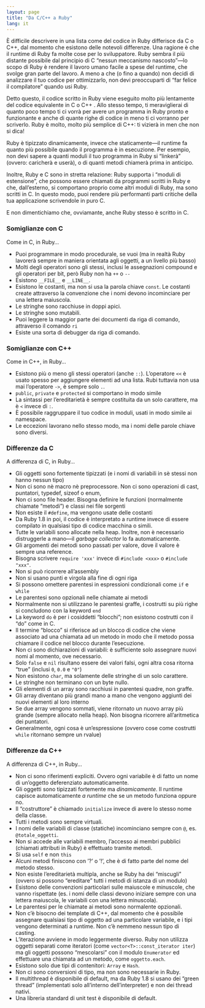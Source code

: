 ```yaml
---
layout: page
title: "Da C/C++ a Ruby"
lang: it
---
```


È difficile descrivere in una lista come del codice in Ruby differisce
da C o C++, dal momento che esistono delle notevoli differenze. Una
ragione è che il runtime di Ruby fa molte cose per lo sviluppatore. Ruby
sembra il più distante possibile dal principio di C “nessun meccanismo
nascosto”—lo scopo di Ruby è rendere il lavoro umano facile a spese del
runtime, che svolge gran parte del lavoro. A meno a che (o fino a
quando) non decidi di analizzare il tuo codice per ottimizzarlo, non
devi preoccuparti di “far felice il compilatore” quando usi Ruby.

Detto questo, il codice scritto in Ruby viene eseguito molto più
lentamente del codice equivalente in C o C++ . Allo stesso tempo, ti
meraviglierai di quanto poco tempo ti ci vorrà per avere un programma in
Ruby pronto e funzionante e anche di quante righe di codice in meno ti
ci vorranno per scriverlo. Ruby è molto, molto più semplice di C++: ti
vizierà in men che non si dica!

Ruby è tipizzato dinamicamente, invece che staticamente—il runtime fa
quanto più possibile quando il programma è in esecuzione. Per esempio,
non devi sapere a quanti moduli il tuo programma in Ruby si “linkerà”
(ovvero: caricherà e userà), o di quanti metodi chiamerà prima in
anticipo.

Inoltre, Ruby e C sono in stretta relazione: Ruby supporta i “moduli di
estensione”, che possono essere chiamati da programmi scritti in Ruby e
che, dall’esterno, si comportano proprio come altri moduli di Ruby, ma
sono scritti in C. In questo modo, puoi rendere più performanti parti
critiche della tua applicazione scrivendole in puro C.

E non dimentichiamo che, ovviamante, anche Ruby stesso è scritto in C.

### Somiglianze con C

Come in C, in Ruby…

* Puoi programmare in modo procedurale, se vuoi (ma in realtà Ruby
  lavorerà sempre in maniera orientata agli oggetti, a un livello più
  basso)
* Molti degli operatori sono gli stessi, inclusi le assegnazioni
  compound e gli operatori per bit, però Ruby non ha `++` o `--`
* Esistono `__FILE__` e `__LINE__`.
* Esistono le costanti, ma non si usa la parola chiave `const`. Le
  costanti create attraverso la convenzione che i nomi devono
  incominciare per una lettera maiuscola.
* Le stringhe sono racchiuse in doppi apici.
* Le stringhe sono mutabili.
* Puoi leggere la maggior parte dei documenti da riga di comando,
  attraverso il comando `ri`
* Esiste una sorta di debugger da riga di comando.

### Somiglianze con C++

Come in C++, in Ruby…

* Esistono più o meno gli stessi operatori (anche `::`). L’operatore
  `<<` è usato spesso per aggiungere elementi ad una lista. Rubi
  tuttavia non usa mai l’operatore `->`, è sempre solo `.`.
* `public`, `private` e `protected` si comportano in modo simile
* La sintassi per l’ereditarietà è sempre costituita da un solo
  carattere, ma è `<` invece di `:`.
* È possibile raggruppare il tuo codice in moduli, usati in
  modo simile ai namespace.
* Le eccezioni lavorano nello stesso modo, ma i nomi delle parole chiave
  sono diversi.

### Differenze da C

A differenza di C, in Ruby…

* Gli oggetti sono fortemente tipizzati (e i nomi di variabili in sè
  stessi non hanno nessun tipo)
* Non ci sono nè macro nè preprocessore. Non ci sono operazioni di cast,
  puntatori, typedef, sizeof o enum,
* Non ci sono file header. Bisogna definire le funzioni (normalmente
  chiamate “metodi”) e classi nei file sorgenti
* Non esiste il `#define`, ma vengono usate delle costanti
* Da Ruby 1.8 in poi, il codice è interpretato a runtime invece di
  essere compilato in qualsiasi tipo di codice macchina o simili.
* Tutte le variabili sono allocate nella heap. Inoltre, non è necessario
  distruggerle a mano—il *garbage collector* lo fa automaticamente.
* Gli argomenti dei metodi sono passati per valore, dove il valore è sempre
  una reference.
* Bisogna scrivere `require 'xxx'` invece di `#include <xxx>` o
  `#include "xxx"`.
* Non si può ricorrere all’assembly
* Non si usano punti e virgola alla fine di ogni riga
* Si possono omettere parentesi in espressioni condizionali come `if` e
  `while`
* Le parentesi sono opzionali nelle chiamate ai metodi
* Normalmente non si utilizzano le parentesi graffe, i costrutti su più
  righe si concludono con la keyword `end`
* La keyword `do` è per i cosiddetti “blocchi”; non esistono costrutti
  con il “do” come in C.
* Il termine “blocco” si riferisce ad un blocco di codice che viene
  associato ad una chiamata ad un metodo in modo che il metodo possa
  chiamare il codice nel blocco durante l’esecuzione.
* Non ci sono dichiarazioni di variabili: è sufficiente solo assegnare
  nuovi nomi al momento, ove necessario.
* Solo `false` e `nil` risultano essere dei valori falsi, ogni altra
  cosa ritorna “true” (inclusi `0`, `0.0` e `"0"`)
* Non esistono `char`, ma solamente delle stringhe di un solo carattere.
* Le stringhe non terminano con un byte nullo.
* Gli elementi di un array sono racchiusi in parentesi quadre, non
  graffe.
* Gli array diventano più grandi mano a mano che vengono aggiunti dei
  nuovi elementi al loro interno
* Se due array vengono sommati, viene ritornato un nuovo array più
  grande (sempre allocato nella heap). Non bisogna ricorrere
  all’aritmetica dei puntatori.
* Generalmente, ogni cosa è un’espressione (ovvero cose come costrutti
  `while` ritornano sempre un rvalue)

### Differenze da C++

A differenza di C++, in Ruby…

* Non ci sono riferimenti expliciti. Ovvero ogni variabile è di fatto un
  nome di un’oggetto deferenziato automaticamente.
* Gli oggetti sono tipizzati fortemente ma *dinamicamente*. Il runtime
  capisce automaticamente *a runtime* che se un metodo funziona oppure
  no.
* Il “costruttore” è chiamado `initialize` invece di avere lo stesso
  nome della classe.
* Tutti i metodi sono sempre virtuali.
* I nomi delle variabili di classe (statiche) incominciano sempre con
  `@`, es. `@totale_oggetti`.
* Non si accede alle variabili membro, l’accesso ai membri pubblici
  (chiamati attributi in Ruby) è effettuato tramite metodi.
* Si usa `self` e non `this`
* Alcuni metodi finiscono con ’?’ o ’!’, che è di fatto parte del nome
  del metodo stesso.
* Non esiste l’ereditarietà multipla, anche se Ruby ha dei “miscugli”
  (ovvero si possono “ereditare” tutti i metodi di istanza di un modulo)
* Esistono delle convenzioni particolari sulle maiuscole e minuscole,
  che vanno rispettate (es. i nomi delle classi devono iniziare sempre
  con una lettera maiuscola, le variabili con una lettera minuscola).
* Le parentesi per le chiamate ai metodi sono normalente opzionali.
* Non c’è bisocno dei template di C++, dal momento che è possibile
  assegnare qualsiasi tipo di oggetto ad una particolare variabile, e i
  tipi vengono determinati a runtime. Non c’è nemmeno nessun tipo di
  casting.
* L’iterazione avviene in modo leggermente diverso. Ruby non utilizza
  oggetti separati come iteratori (come `vector<T>::const_iterator
  iter`) ma gli oggetti possono “mescolarsi” con il modulo `Enumerator`
  ed effettuare una chiamata ad un metodo, come `oggetto.each`.
* Esistono solo due tipi di contenitori: `Array` e `Hash`.
* Non ci sono conversioni di tipo, ma non sono necessarie in Ruby.
* Il multithread è disponibile di default, ma da Ruby 1.8 si usano dei
  “green thread” (implementati solo all’interno dell’interpreter) e non
  dei thread nativi.
* Una libreria standard di unit test è disponibile di default.


